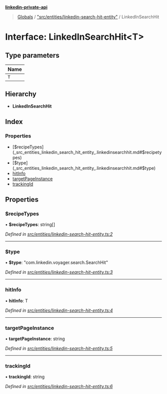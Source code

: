 **[linkedin-private-api](../README.md)**

> [Globals](../globals.md) / ["src/entities/linkedin-search-hit-entity"](../modules/_src_entities_linkedin_search_hit_entity_.md) / LinkedInSearchHit

# Interface: LinkedInSearchHit<T\>

## Type parameters

Name |
------ |
`T` |

## Hierarchy

* **LinkedInSearchHit**

## Index

### Properties

* [$recipeTypes](_src_entities_linkedin_search_hit_entity_.linkedinsearchhit.md#$recipetypes)
* [$type](_src_entities_linkedin_search_hit_entity_.linkedinsearchhit.md#$type)
* [hitInfo](_src_entities_linkedin_search_hit_entity_.linkedinsearchhit.md#hitinfo)
* [targetPageInstance](_src_entities_linkedin_search_hit_entity_.linkedinsearchhit.md#targetpageinstance)
* [trackingId](_src_entities_linkedin_search_hit_entity_.linkedinsearchhit.md#trackingid)

## Properties

### $recipeTypes

•  **$recipeTypes**: string[]

*Defined in [src/entities/linkedin-search-hit-entity.ts:2](https://github.com/cosiall/linkedin-private-api/blob/7ebb094/src/entities/linkedin-search-hit-entity.ts#L2)*

___

### $type

•  **$type**: \"com.linkedin.voyager.search.SearchHit\"

*Defined in [src/entities/linkedin-search-hit-entity.ts:3](https://github.com/cosiall/linkedin-private-api/blob/7ebb094/src/entities/linkedin-search-hit-entity.ts#L3)*

___

### hitInfo

•  **hitInfo**: T

*Defined in [src/entities/linkedin-search-hit-entity.ts:4](https://github.com/cosiall/linkedin-private-api/blob/7ebb094/src/entities/linkedin-search-hit-entity.ts#L4)*

___

### targetPageInstance

•  **targetPageInstance**: string

*Defined in [src/entities/linkedin-search-hit-entity.ts:5](https://github.com/cosiall/linkedin-private-api/blob/7ebb094/src/entities/linkedin-search-hit-entity.ts#L5)*

___

### trackingId

•  **trackingId**: string

*Defined in [src/entities/linkedin-search-hit-entity.ts:6](https://github.com/cosiall/linkedin-private-api/blob/7ebb094/src/entities/linkedin-search-hit-entity.ts#L6)*
